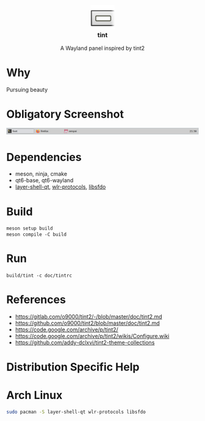 <h3 align="center"><img src="doc/tint.png" alt="tint" height="64px"><br />tint </h3>
<p align="center">A Wayland panel inspired by tint2</p>

# Why

Pursuing beauty

# Obligatory Screenshot

<img src="doc/scrot1.png"/>

# Dependencies

- meson, ninja, cmake
- qt6-base, qt6-wayland
- [layer-shell-qt], [wlr-protocols], [libsfdo]

[layer-shell-qt]: https://invent.kde.org/plasma/layer-shell-qt
[wlr-protocols]: https://gitlab.freedesktop.org/wlroots/wlr-protocols
[libsfdo]: https://gitlab.freedesktop.org/vyivel/libsfdo

# Build

```
meson setup build
meson compile -C build
```

# Run

```
build/tint -c doc/tintrc
```

# References

- https://gitlab.com/o9000/tint2/-/blob/master/doc/tint2.md
- https://github.com/o9000/tint2/blob/master/doc/tint2.md
- https://code.google.com/archive/p/tint2/
- https://code.google.com/archive/p/tint2/wikis/Configure.wiki
- https://github.com/addy-dclxvi/tint2-theme-collections

# Distribution Specific Help

# Arch Linux

```bash
sudo pacman -S layer-shell-qt wlr-protocols libsfdo
```

